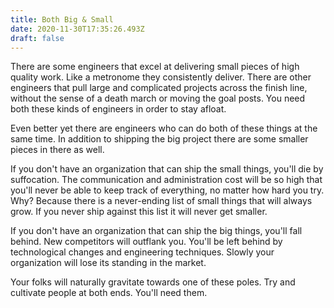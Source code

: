 ```yaml
---
title: Both Big & Small
date: 2020-11-30T17:35:26.493Z
draft: false
---
```

There are some engineers that excel at delivering small pieces of high quality work. Like a metronome they consistently deliver. There are other engineers that pull large and complicated projects across the finish line, without the sense of a death march or moving the goal posts. You need both these kinds of engineers in order to stay afloat.

Even better yet there are engineers who can do both of these things at the same time. In addition to shipping the big project there are some smaller pieces in there as well.

If you don't have an organization that can ship the small things, you'll die by suffocation. The communication and administration cost will be so high that you'll never be able to keep track of everything, no matter how hard you try. Why? Because there is a never-ending list of small things that will always grow. If you never ship against this list it will never get smaller.

If you don't have an organization that can ship the big things, you'll fall behind. New competitors will outflank you. You'll be left behind by technological changes and engineering techniques. Slowly your organization will lose its standing in the market.

Your folks will naturally gravitate towards one of these poles. Try and cultivate people at both ends. You'll need them.